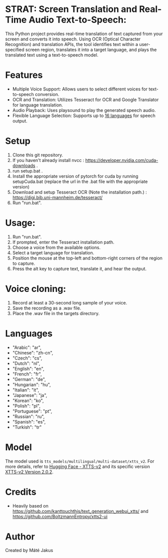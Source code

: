 # STRAT: Screen Translation and Real-Time Audio Text-to-Speech:
This Python project provides real-time translation of text captured from your screen and converts it into speech. Using OCR (Optical Character Recognition) and translation APIs, the tool identifies text within a user-specified screen region, translates it into a target language, and plays the translated text using a text-to-speech model.

# Features
- Multiple Voice Support: Allows users to select different voices for text-to-speech conversion.
- OCR and Translation: Utilizes Tesseract for OCR and Google Translator for language translation.
- Audio Playback: Uses playsound to play the generated speech audio.
- Flexible Language Selection: Supports up to [16 languages](#Languages) for speech output.

# Setup
1. Clone this git repository.
2. If you haven't already install nvcc : https://developer.nvidia.com/cuda-downloads .
3. run setup.bat .
4. Install the appropriate version of pytorch for cuda by running setupCuda.bat (replace the url in the .bat file with the appropriate version)
5. Download and setup Tesseract OCR (Note the installation path.) : https://digi.bib.uni-mannheim.de/tesseract/
6. Run "run.bat".

# Usage:
1. Run "run.bat".
2. If prompted, enter the Tesseract installation path.
3. Choose a voice from the available options.
4. Select a target language for translation.
5. Position the mouse at the top-left and bottom-right corners of the region to capture.
6. Press the alt key to capture text, translate it, and hear the output.

# Voice cloning:
1. Record at least a 30-second long sample of your voice.
2. Save the recording as a .wav file.
3. Place the .wav file in the targets directory.

# Languages
- "Arabic": "ar",
- "Chinese": "zh-cn",
- "Czech": "cs",
- "Dutch": "nl",
- "English": "en",
- "French": "fr",
- "German": "de",
- "Hungarian": "hu",
- "Italian": "it",
- "Japanese": "ja",
- "Korean": "ko",
- "Polish": "pl",
- "Portuguese": "pt",
- "Russian": "ru",
- "Spanish": "es",
- "Turkish": "tr"

# Model 
The model used is `tts_models/multilingual/multi-dataset/xtts_v2`. For more details, refer to [Hugging Face - XTTS-v2](https://huggingface.co/coqui/XTTS-v2) and its specific version [XTTS-v2 Version 2.0.2](https://huggingface.co/coqui/XTTS-v2/tree/v2.0.2).

# Credits
- Heavily based on https://github.com/kanttouchthis/text_generation_webui_xtts/ and https://github.com/BoltzmannEntropy/xtts2-ui

# Author
Created by Máté Jakus
